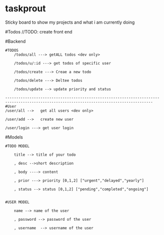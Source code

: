 # taskprout
Sticky board to show my projects and what i am currently doing


#Todos
//TODO: create front end




#Backend

    #TODOS
        /todos/all ---> getALL todos <dev only>

        /todos/u/:id ---> get todos of specific user

        /todos/create ---> Creae a new todo

        /todos/delete ---> Deltee todos

        /todos/update --> update priority and status

    -----------------------------------------------------------------------------------------------------------------------------------------
    #User
    /user/all -->   get all users <dev only>

    /user/add -->   create new user

    /user/login ---> get user login 





#Models

    #TODO MODEL

        title --> title of your todo

        , desc -->short description

        , body ----> content 

        , prior ---> priority [0,1,2] ["urgent","delayed","yearly"]

        , status --> status [0,1,2] ["pending","completed","ongoing"]


    #USER MODEL

        name --> name of the user

        , password --> password of the user

        , username  --> username of the user